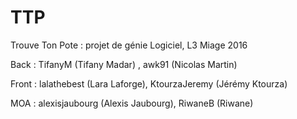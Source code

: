# TTP
Trouve Ton Pote : projet de génie Logiciel, L3 Miage 2016

Back : TifanyM (Tifany Madar) , awk91 (Nicolas Martin)

Front : lalathebest (Lara Laforge), KtourzaJeremy (Jérémy Ktourza)

MOA : alexisjaubourg (Alexis Jaubourg), RiwaneB (Riwane)

